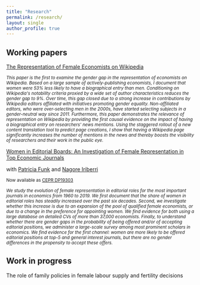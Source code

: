 ```yaml
---
title: "Research"
permalink: /research/
layout: single
author_profile: true
---
```


Working papers
-------------------
[The Representation of Female Economists on Wikipedia](https://papers.ssrn.com/sol3/papers.cfm?abstract_id=4540744)

<sub> _This paper is the first to examine the gender gap in the representation of economists on Wikipedia. Based on a large sample of actively-publishing economists, I document that women were 53\% less likely to have a biographical entry than men. Conditioning on Wikipedia's notability criteria proxied by a wide set of author characteristics reduces the gender gap to 9%. Over time, this gap closed due to a strong increase in contributions by Wikipedia editors affiliated with initiatives promoting gender equality. Non-affiliated editors, who were over-selecting men in the 2000s, have started selecting subjects in a gender-neutral way since 2011. Furthermore, this paper demonstrates the relevance of representation on Wikipedia by providing the first causal evidence on the impact of having a biographical entry on researchers' news mentions. Using the staggered rollout of a new content translation tool to predict page creations, I show that having a Wikipedia page significantly increases the number of mentions in the news and thereby boosts the visibility of researchers and their work in the public eye._ <sub> 

[Women in Editorial Boards: An Investigation of Female Representation in Top Economic Journals](https://www.dropbox.com/scl/fi/5ovoje39hgjpl2bj2h45n/editor_draft_july2024.pdf?rlkey=kp3xqzj30u54dao5pgxx7keux&st=22i0lrlu&dl=0)

with [Patricia Funk](https://sites.google.com/site/patriciafelicitasfunk/patricia-funks-research-webpage) and [Nagore Iriberri](https://sites.google.com/site/nagoreiriberri/)

<sub> Now available as [CEPR DP19303](https://cepr.org/publications/dp19303) <sub> 

<sub> _We study the evolution of female representation in editorial roles for the most important journals in economics from 1960 to 2019. We first document that the share of women in editorial roles has steadily increased over the past six decades. Second, we investigate whether this increase is due to an expansion of the pool of qualified female economists, or due to a change in the preference for appointing women. We find evidence for both using a large database on detailed CVs of more than 37,000 economists. Finally, to understand whether there are gender gaps in the probability of being offered and/or of accepting editorial positions, we administer a large-scale survey among most prominent scholars in economics. We find evidence for the first channel: women are more likely to be offered editorial positions at top-5 and general interest journals, but there are no gender differences in the propensity to accept these offers._ <sub> 

Work in progress
-------------------
The role of family policies in female labour supply and fertility decisions
